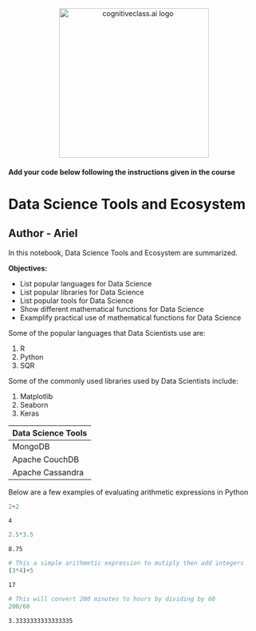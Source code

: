 <center>
    <img src="https://cf-courses-data.s3.us.cloud-object-storage.appdomain.cloud/IBMDeveloperSkillsNetwork-DS0105EN-SkillsNetwork/labs/Module2/images/SN_web_lightmode.png" width="300" alt="cognitiveclass.ai logo">
</center>


#### Add your code below following the instructions given in the course


# Data Science Tools and Ecosystem

## Author - Ariel 

In this notebook, Data Science Tools and Ecosystem are summarized.

**Objectives:**
+ List popular languages for Data Science
+ List popular libraries for Data Science
+ List popular tools for Data Science
+ Show different mathematical functions for Data Science
+ Examplify practical use of mathematical functions for Data Science

Some of the popular languages that Data Scientists use are:
1. R
2. Python
3. SQR

Some of the commonly used libraries used by Data Scientists include:
1. Matplotlib
2. Seaborn
3. Keras 

| Data Science Tools |
| ------------------ |
| MongoDB |
| Apache CouchDB |  
| Apache Cassandra |

Below are a few examples of evaluating arithmetic expressions in Python


```python
2+2
```




    4




```python
2.5*3.5
```




    8.75




```python
# This a simple arithmetic expression to mutiply then add integers
(3*4)+5
```




    17




```python
# This will convert 200 minutes to hours by dividing by 60
200/60
```




    3.3333333333333335




```python

```
